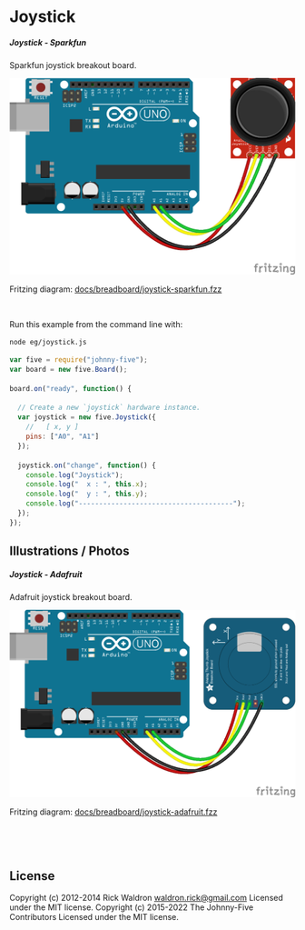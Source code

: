 <!--remove-start-->

# Joystick

<!--remove-end-->






##### Joystick - Sparkfun


Sparkfun joystick breakout board.


![docs/breadboard/joystick-sparkfun.png](breadboard/joystick-sparkfun.png)<br>

Fritzing diagram: [docs/breadboard/joystick-sparkfun.fzz](breadboard/joystick-sparkfun.fzz)

&nbsp;




Run this example from the command line with:
```bash
node eg/joystick.js
```


```javascript
var five = require("johnny-five");
var board = new five.Board();

board.on("ready", function() {

  // Create a new `joystick` hardware instance.
  var joystick = new five.Joystick({
    //   [ x, y ]
    pins: ["A0", "A1"]
  });

  joystick.on("change", function() {
    console.log("Joystick");
    console.log("  x : ", this.x);
    console.log("  y : ", this.y);
    console.log("--------------------------------------");
  });
});

```


## Illustrations / Photos


##### Joystick - Adafruit


Adafruit joystick breakout board.


![docs/breadboard/joystick-adafruit.png](breadboard/joystick-adafruit.png)<br>

Fritzing diagram: [docs/breadboard/joystick-adafruit.fzz](breadboard/joystick-adafruit.fzz)

&nbsp;





&nbsp;

<!--remove-start-->

## License
Copyright (c) 2012-2014 Rick Waldron <waldron.rick@gmail.com>
Licensed under the MIT license.
Copyright (c) 2015-2022 The Johnny-Five Contributors
Licensed under the MIT license.

<!--remove-end-->
